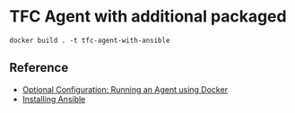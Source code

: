 # TFC Agent with additional packaged

```
docker build . -t tfc-agent-with-ansible
```

## Reference
- [Optional Configuration: Running an Agent using Docker](https://www.terraform.io/docs/cloud/agents/index.html#optional-configuration-running-an-agent-using-docker)
- [Installing Ansible](https://docs.ansible.com/ansible/latest/installation_guide/intro_installation.html)